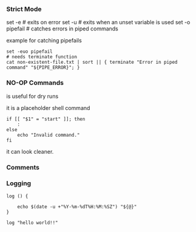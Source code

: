 ### Strict Mode

set -e # exits on error
set -u # exits when an unset variable is used
set -o pipefail # catches errors in piped commands


example for catching pipefails

```
set -euo pipefail
# needs terminate function
cat non-existent-file.txt | sort || { terminate "Error in piped command" "${PIPE_ERROR}"; }
```


### NO-OP Commands

is useful for dry runs

it is a placeholder shell command

```
if [[ "$1" = "start" ]]; then
    :
else
    echo "Invalid command."
fi
```

it can look cleaner.

### Comments

### Logging

```
log () {

    echo $(date -u +"%Y-%m-%dT%H:%M:%SZ") "${@}"
}

log "hello world!!"
```


